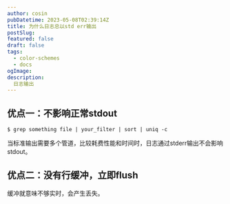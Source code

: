 ```yaml
---
author: cosin
pubDatetime: 2023-05-08T02:39:14Z
title: 为什么日志总以std err输出
postSlug:
featured: false
draft: false
tags:
  - color-schemes
  - docs
ogImage:
description:
  日志输出
---
```


## 优点一：不影响正常stdout
```shell
$ grep something file | your_filter | sort | uniq -c
```
当标准输出需要多个管道，比较耗费性能和时间时，日志通过stderr输出不会影响stdout。

## 优点二：没有行缓冲，立即flush
缓冲就意味不够实时，会产生丢失。
